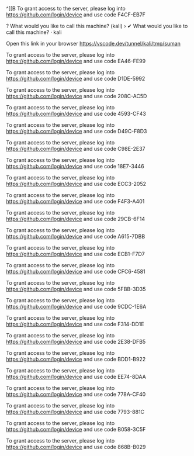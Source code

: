 

^[[B
To grant access to the server, please log into https://github.com/login/device and use code F4CF-EB7F

? What would you like to call this machine? (kali) › ✔ What would you like to call this machine? · kali

Open this link in your browser https://vscode.dev/tunnel/kali/tmp/suman

To grant access to the server, please log into https://github.com/login/device and use code EA46-FE99

To grant access to the server, please log into https://github.com/login/device and use code D1DE-5992

To grant access to the server, please log into https://github.com/login/device and use code 208C-AC5D

To grant access to the server, please log into https://github.com/login/device and use code 4593-CF43

To grant access to the server, please log into https://github.com/login/device and use code D49C-F8D3

To grant access to the server, please log into https://github.com/login/device and use code C98E-2E37

To grant access to the server, please log into https://github.com/login/device and use code 18E7-3446

To grant access to the server, please log into https://github.com/login/device and use code ECC3-2052

To grant access to the server, please log into https://github.com/login/device and use code F4F3-A401

To grant access to the server, please log into https://github.com/login/device and use code 29CB-6F14

To grant access to the server, please log into https://github.com/login/device and use code A615-7DBB

To grant access to the server, please log into https://github.com/login/device and use code ECB1-F7D7

To grant access to the server, please log into https://github.com/login/device and use code CFC6-4581

To grant access to the server, please log into https://github.com/login/device and use code 5FBB-3D35

To grant access to the server, please log into https://github.com/login/device and use code 9CDC-1E6A

To grant access to the server, please log into https://github.com/login/device and use code F314-DD1E

To grant access to the server, please log into https://github.com/login/device and use code 2E38-DFB5

To grant access to the server, please log into https://github.com/login/device and use code BDD1-B922

To grant access to the server, please log into https://github.com/login/device and use code EE74-8DAA

To grant access to the server, please log into https://github.com/login/device and use code 778A-CF40

To grant access to the server, please log into https://github.com/login/device and use code 7793-881C

To grant access to the server, please log into https://github.com/login/device and use code B058-3C5F

To grant access to the server, please log into https://github.com/login/device and use code 868B-B029
